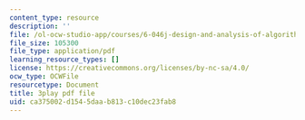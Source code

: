 ```yaml
---
content_type: resource
description: ''
file: /ol-ocw-studio-app/courses/6-046j-design-and-analysis-of-algorithms-spring-2015/ca375002d1545daab813c10dec23fab8_C6EWVBNCxsc.pdf
file_size: 105300
file_type: application/pdf
learning_resource_types: []
license: https://creativecommons.org/licenses/by-nc-sa/4.0/
ocw_type: OCWFile
resourcetype: Document
title: 3play pdf file
uid: ca375002-d154-5daa-b813-c10dec23fab8
---
```

